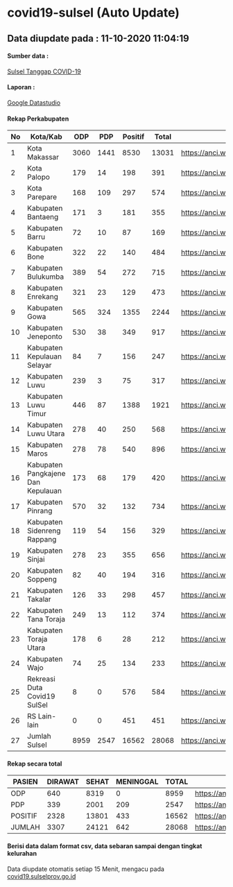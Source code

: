 
# covid19-sulsel (Auto Update)

## Data diupdate pada : 11-10-2020 11:04:19

#### Sumber data :
[Sulsel Tanggap COVID-19](https://covid19.sulselprov.go.id)

#### Laporan :
[Google Datastudio](https://datastudio.google.com/s/jythWGc1j4w)

#### Rekap Perkabupaten 
|No|Kota/Kab|ODP|PDP|Positif|Total|Link|
| --- | --- | --- | --- | --- | --- | --- |
|1|Kota Makassar|3060|1441|8530|13031|https://anci.web.id/cor/kota_makassar|
|2|Kota Palopo|179|14|198|391|https://anci.web.id/cor/kota_palopo|
|3|Kota Parepare|168|109|297|574|https://anci.web.id/cor/kota_parepare|
|4|Kabupaten Bantaeng|171|3|181|355|https://anci.web.id/cor/kabupaten_bantaeng|
|5|Kabupaten Barru|72|10|87|169|https://anci.web.id/cor/kabupaten_barru|
|6|Kabupaten Bone|322|22|140|484|https://anci.web.id/cor/kabupaten_bone|
|7|Kabupaten Bulukumba|389|54|272|715|https://anci.web.id/cor/kabupaten_bulukumba|
|8|Kabupaten Enrekang|321|23|129|473|https://anci.web.id/cor/kabupaten_enrekang|
|9|Kabupaten Gowa|565|324|1355|2244|https://anci.web.id/cor/kabupaten_gowa|
|10|Kabupaten Jeneponto|530|38|349|917|https://anci.web.id/cor/kabupaten_jeneponto|
|11|Kabupaten Kepulauan Selayar|84|7|156|247|https://anci.web.id/cor/kabupaten_kepulauan_selayar|
|12|Kabupaten Luwu|239|3|75|317|https://anci.web.id/cor/kabupaten_luwu|
|13|Kabupaten Luwu Timur|446|87|1388|1921|https://anci.web.id/cor/kabupaten_luwu_timur|
|14|Kabupaten Luwu Utara|278|40|250|568|https://anci.web.id/cor/kabupaten_luwu_utara|
|15|Kabupaten Maros|278|78|540|896|https://anci.web.id/cor/kabupaten_maros|
|16|Kabupaten Pangkajene Dan Kepulauan|173|68|179|420|https://anci.web.id/cor/kabupaten_pangkajene_dan_kepulauan|
|17|Kabupaten Pinrang|570|32|132|734|https://anci.web.id/cor/kabupaten_pinrang|
|18|Kabupaten Sidenreng Rappang|119|54|156|329|https://anci.web.id/cor/kabupaten_sidenreng_rappang|
|19|Kabupaten Sinjai|278|23|355|656|https://anci.web.id/cor/kabupaten_sinjai|
|20|Kabupaten Soppeng|82|40|194|316|https://anci.web.id/cor/kabupaten_soppeng|
|21|Kabupaten Takalar|126|33|298|457|https://anci.web.id/cor/kabupaten_takalar|
|22|Kabupaten Tana Toraja|249|13|112|374|https://anci.web.id/cor/kabupaten_tana_toraja|
|23|Kabupaten Toraja Utara|178|6|28|212|https://anci.web.id/cor/kabupaten_toraja_utara|
|24|Kabupaten Wajo|74|25|134|233|https://anci.web.id/cor/kabupaten_wajo|
|25|Rekreasi Duta Covid19 SulSel|8|0|576|584|https://anci.web.id/cor/rekreasi_duta_covid19_sulsel|
|26|RS Lain-lain|0|0|451|451|https://anci.web.id/cor/rs_lain-lain|
|27|Jumlah Sulsel|8959|2547|16562|28068|https://anci.web.id/cor/jumlah_sulsel|

#### Rekap secara total

| PASIEN | DIRAWAT | SEHAT | MENINGGAL | TOTAL | LINK |
| ---- | -------- | ---- | ---- |  ---- | ---- |
| ODP | 640 | 8319 | 0 | 8959 | https://anci.web.id/cor/odp_detail.html |
| PDP | 339 | 2001 | 209 | 2547 | https://anci.web.id/cor/pdp_detail.html |
| POSITIF | 2328 | 13801 | 433 | 16562 | https://anci.web.id/cor/positif_detail.html |
| JUMLAH | 3307 | 24121 | 642 | 28068 | https://anci.web.id/cor/jumlah_sulsel/ |

 
#### Berisi data dalam format csv, data sebaran sampai dengan tingkat kelurahan

Data diupdate otomatis setiap 15 Menit, mengacu pada [covid19.sulselprov.go.id](https://covid19.sulselprov.go.id)

